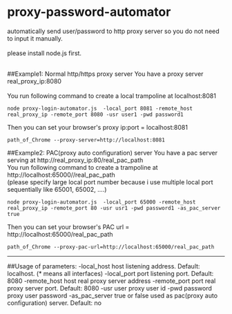 # proxy-password-automator
automatically send user/password to http proxy server so you do not need to input it manually.<br><br>
please install node.js first.<br><br>

##Example1: Normal http/https proxy server
You have a proxy server real_proxy_ip:8080<br><br>
You run following command to create a local trampoline at localhost:8081<br>

    node proxy-login-automator.js  -local_port 8081 -remote_host real_proxy_ip -remote_port 8080 -usr user1 -pwd password1

Then you can set your browser's proxy ip:port = localhost:8081<br>

    path_of_Chrome --proxy-server=http://localhost:8081

##Example2: PAC(proxy auto configuration) server
You have a pac server serving at http://real_proxy_ip:80/real_pac_path<br>
You run following command to create a trampoline at http://localhost:65000//real_pac_path<br>
(please specify large local port number because i use multiple local port sequentially like 65001, 65002, ....)<br>

	node proxy-login-automator.js  -local_port 65000 -remote_host real_proxy_ip -remote_port 80 -usr usr1 -pwd password1 -as_pac_server true

Then you can set your browser's PAC url = http://localhost:65000/real_pac_path<br>

	path_of_Chrome --proxy-pac-url=http://localhost:65000/real_pac_path

----
##Usage of parameters:
    -local_host host           listening address. Default: localhost. (* means all interfaces)
    -local_port port           listening port. Default: 8080
    -remote_host host          real proxy server address
    -remote_port port          real proxy server port. Default: 8080
    -usr user                  proxy user id
    -pwd password              proxy user password
    -as_pac_server true or false   used as pac(proxy auto configuration) server. Default: no

